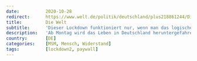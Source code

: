 ```yaml
---
date:          2020-10-28
redirect:      https://www.welt.de/politik/deutschland/plus218861244/Dieser-Lockdown-funktioniert-nur-wenn-man-das-logische-Denken-sein-laesst.html
title:         Die Welt
subtitle:      'Dieser Lockdown funktioniert nur, wenn man das logische Denken sein lässt'
description:   'Ab Montag wird das Leben in Deutschland heruntergefahren. Doch der „Wellenbrecher-Lockdown“ von Bund und Ländern trifft viele Branchen wohl zu Unrecht – die neuen Regeln sind für die Bürger schlichtweg nicht logisch nachvollziehbar. Der Widerstand droht heftig auszufallen.'
country:       [DE]
categories:    [MSM, Mensch, Widerstand]
tags:          [lockdown2, paywall]
---
```


